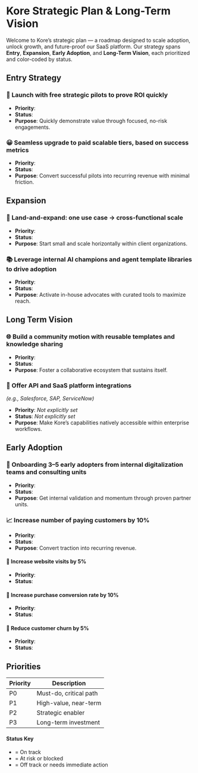 # Kore Strategic Plan & Long-Term Vision

Welcome to Kore’s strategic plan — a roadmap designed to scale adoption, unlock growth, and future-proof our SaaS platform. Our strategy spans **Entry**, **Expansion**, **Early Adoption**, and **Long-Term Vision**, each prioritized and color-coded by status.


## Entry Strategy

### 📌 Launch with free strategic pilots to prove ROI quickly
- **Priority**: <Badge type="warning" text="P1" />
- **Status**: <Badge type="success" text="Green" />
- **Purpose**: Quickly demonstrate value through focused, no-risk engagements.

### 😀 Seamless upgrade to paid scalable tiers, based on success metrics
- **Priority**: <Badge type="danger" text="P2" />
- **Status**: <Badge type="success" text="Green" />
- **Purpose**: Convert successful pilots into recurring revenue with minimal friction.


## Expansion

### 🧭 Land-and-expand: one use case → cross-functional scale
- **Priority**: <Badge type="default" text="P0" />
- **Status**: <Badge type="warning" text="Yellow" />
- **Purpose**: Start small and scale horizontally within client organizations.

### 📚 Leverage internal AI champions and agent template libraries to drive adoption
- **Priority**: <Badge type="danger" text="P2" />
- **Status**: <Badge type="success" text="Green" />
- **Purpose**: Activate in-house advocates with curated tools to maximize reach.


## Long Term Vision

### 🌐 Build a community motion with reusable templates and knowledge sharing
- **Priority**: <Badge type="info" text="P3" />
- **Status**: <Badge type="success" text="Green" />
- **Purpose**: Foster a collaborative ecosystem that sustains itself.

### 🔌 Offer API and SaaS platform integrations  
*(e.g., Salesforce, SAP, ServiceNow)*
- **Priority**: _Not explicitly set_
- **Status**: _Not explicitly set_
- **Purpose**: Make Kore’s capabilities natively accessible within enterprise workflows.


## Early Adoption

### 🎉 Onboarding 3–5 early adopters from internal digitalization teams and consulting units
- **Priority**: <Badge type="warning" text="P1" />
- **Status**: <Badge type="success" text="Green" />
- **Purpose**: Get internal validation and momentum through proven partner units.


### 📈 Increase number of paying customers by 10%
- **Priority**: <Badge type="default" text="P0" />
- **Status**: <Badge type="danger" text="Red" />
- **Purpose**: Convert traction into recurring revenue.

#### 💠 Increase website visits by 5%
- **Priority**: <Badge type="default" text="P0" />
- **Status**: <Badge type="warning" text="Yellow" />

#### 🧲 Increase purchase conversion rate by 10%
- **Priority**: <Badge type="default" text="P0" />
- **Status**: <Badge type="danger" text="Red" />

#### 🎃 Reduce customer churn by 5%
- **Priority**: <Badge type="warning" text="P1" />
- **Status**: <Badge type="danger" text="Red" />


## Priorities

| Priority | Description                |
|----------|----------------------------|
| P0       | Must-do, critical path     |
| P1       | High-value, near-term      |
| P2       | Strategic enabler          |
| P3       | Long-term investment       |

#### Status Key

- <Badge type="success" text="Green" /> = On track
- <Badge type="warning" text="Yellow" /> = At risk or blocked
- <Badge type="danger" text="Red" /> = Off track or needs immediate action
